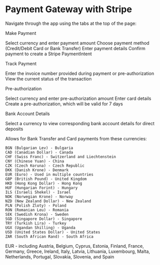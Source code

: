# Payment Gateway with Stripe

Navigate through the app using the tabs at the top of the page:

Make Payment

Select currency and enter payment amount
Choose payment method (Credit/Debit Card or Bank Transfer)
Enter payment details
Confirm payment to create a Stripe PaymentIntent


Track Payment

Enter the invoice number provided during payment or pre-authorization
View the current status of the transaction


Pre-authorization

Select currency and enter pre-authorization amount
Enter card details
Create a pre-authorization, which will be valid for 7 days


Bank Account Details

Select a currency to view corresponding bank account details for direct deposits

Allows for Bank Transfer and Card payments from these currencies:


    BGN (Bulgarian Lev) - Bulgaria
    CAD (Canadian Dollar) - Canada
    CHF (Swiss Franc) - Switzerland and Liechtenstein
    CNY (Chinese Yuan) - China
    CZK (Czech Koruna) - Czech Republic
    DKK (Danish Krone) - Denmark
    EUR (Euro) - Used in multiple countries
    GBP (British Pound) - United Kingdom
    HKD (Hong Kong Dollar) - Hong Kong
    HUF (Hungarian Forint) - Hungary
    ILS (Israeli Shekel) - Israel
    NOK (Norwegian Krone) - Norway
    NZD (New Zealand Dollar) - New Zealand
    PLN (Polish Zloty) - Poland
    RON (Romanian Leu) - Romania
    SEK (Swedish Krona) - Sweden
    SGD (Singapore Dollar) - Singapore
    TRY (Turkish Lira) - Turkey
    UGX (Ugandan Shilling) - Uganda
    USD (United States Dollar) - United States
    ZAR (South African Rand) - South Africa


EUR - including Austria, Belgium, Cyprus, Estonia, Finland, France, Germany, Greece, Ireland, Italy, Latvia, Lithuania, Luxembourg, Malta, Netherlands, Portugal, Slovakia, Slovenia, and Spain
